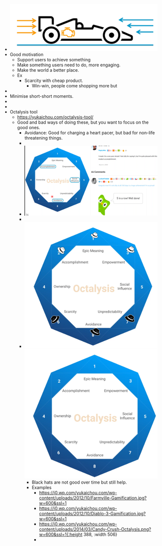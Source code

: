 - ![image.png](../assets/image_1674739559583_0.png)
- Good motivation
	- Support users to achieve something
	- Make something users need to do, more engaging.
	- Make the world a better place.
	- Ex
		- Scarcity with cheap product.
			- Win-win, people come shopping more but
-
- Minimise short-short moments.
-
-
- Octalysis tool
	- https://yukaichou.com/octalysis-tool/
	- Good and bad ways of doing these, but you want to focus on the good ones.
		- Avoidance: Good for charging a heart pacer, but bad for non-life threatening things.
		-
		- ![image.png](../assets/image_1674740458794_0.png)
		-
		- ![image.png](../assets/image_1674739660655_0.png) ![image.png](../assets/image_1674739575221_0.png)
			- Black hats are not good over time but still help.
			- Examples
				- https://i0.wp.com/yukaichou.com/wp-content/uploads/2012/10/Farmville-Gamification.jpg?w=600&ssl=1
				- https://i0.wp.com/yukaichou.com/wp-content/uploads/2012/10/Diablo-3-Gamification.jpg?w=600&ssl=1
				- https://i0.wp.com/yukaichou.com/wp-content/uploads/2014/03/Candy-Crush-Octalysis.png?w=600&ssl=1{:height 388, :width 506}
				-